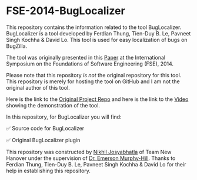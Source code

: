 # FSE-2014-BugLocalizer

This repository contains the information related to the tool BugLocalizer. BugLocalizer is a tool developed by Ferdian Thung, Tien-Duy B. Le, Pavneet Singh Kochha & David Lo. This tool is used for easy localization of bugs on BugZilla.

The tool was originally presented in this [Paper](http://dl.acm.org/citation.cfm?id=2661678) at the International Symposium on the Foundations of Software Engineering (FSE), 2014.

Please note that this repository *is not* the original repository for this tool. This repository is merely for hosting the tool on GitHub and I am not the original author of this tool.

Here is the link to the [Original Project Repo](https://github.com/smagsmu/BugLocalizer) and here is the link to the [Video](https://www.youtube.com/watch?v=iWHaLNCUjBY) showing the demonstration of the tool.

In this repository, for BugLocalizer you will find:

 :white_check_mark: Source code for BugLocalizer
 
 :white_check_mark: Original BugLocalizer plugin 
 
This repository was constructed by [Nikhil Josyabhatla](https://github.com/nikhiljosyabhatla) of Team New Hanover under the supervision of [Dr. Emerson Murphy-Hill](https://github.com/CaptainEmerson). Thanks to Ferdian Thung, Tien-Duy B. Le, Pavneet Singh Kochha & David Lo for their help in establishing this repository.
